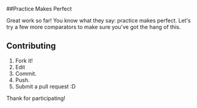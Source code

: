 ##Practice Makes Perfect

Great work so far! You know what they say: practice makes perfect. Let's try a few more comparators to make sure you've got the hang of this.




## Contributing

1. Fork it!
2. Edit
3. Commit.
4. Push.
5. Submit a pull request :D

Thank for participating!